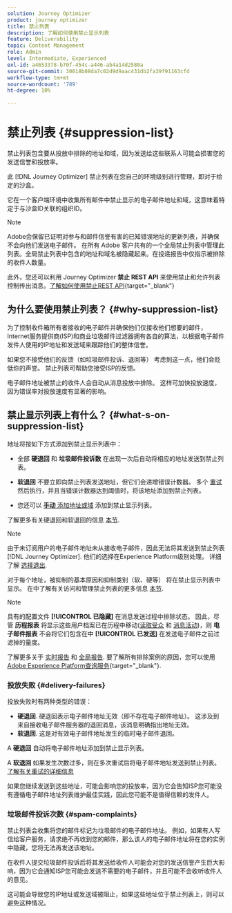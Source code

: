 ```yaml
---
solution: Journey Optimizer
product: journey optimizer
title: 禁止列表
description: 了解如何使用禁止显示列表
feature: Deliverability
topic: Content Management
role: Admin
level: Intermediate, Experienced
exl-id: a4653378-b70f-454c-a446-ab4a14d2580a
source-git-commit: 30018b08da7c02d9d9aac431db2fa39f91163cfd
workflow-type: tm+mt
source-wordcount: '789'
ht-degree: 10%

---
```


# 禁止列表 {#suppression-list}

禁止列表包含要从投放中排除的地址和域，因为发送给这些联系人可能会损害您的发送信誉和投放率。

此 [!DNL Journey Optimizer] 禁止列表在您自己的环境级别进行管理，即对于给定的沙盒。

它在一个客户端环境中收集所有邮件中禁止显示的电子邮件地址和域，这意味着特定于与沙盒ID关联的组织ID。

>[!NOTE]
>
>Adobe会保留已证明对参与和邮件信誉有害的已知错误地址的更新列表，并确保不会向他们发送电子邮件。 在所有 Adobe 客户共有的一个全局禁止列表中管理此列表。全局禁止列表中包含的地址和域名被隐藏起来。在投递报告中仅指示被排除的收件人数量。

此外，您还可以利用 Journey Optimizer **禁止 REST API** 来使用禁止和允许列表控制传出消息。[了解如何使用禁止REST API](https://developer.adobe.com/journey-optimizer-apis/references/suppression/){target="_blank"}

## 为什么要使用禁止列表？ {#why-suppression-list}

为了控制收件箱所有者接收的电子邮件并确保他们仅接收他们想要的邮件，Internet服务提供商(ISP)和商业垃圾邮件过滤器拥有各自的算法，以根据电子邮件发件人使用的IP地址和发送域来跟踪他们的整体信誉。

如果您不接受他们的反馈（如垃圾邮件投诉、退回等） 考虑到这一点，他们会贬低你的声誉。 禁止列表可帮助您接受ISP的反馈。

电子邮件地址被禁止的收件人会自动从消息投放中排除。 这样可加快投放速度，因为错误率对投放速度有显著的影响。

## 禁止显示列表上有什么？ {#what-s-on-suppression-list}

地址将按如下方式添加到禁止显示列表中：

* 全部 **硬退回** 和 **垃圾邮件投诉数** 在出现一次后自动将相应的地址发送到禁止列表。

* **软退回** 不要立即向禁止列表发送地址，但它们会递增错误计数器。 多个 [重试](../configuration/retries.md) 然后执行，并且当错误计数器达到阈值时，将该地址添加到禁止列表。

* 您还可以 [**手动** 添加地址或域](../configuration/manage-suppression-list.md#add-addresses-and-domains) 添加到禁止显示列表。

了解更多有关硬退回和软退回的信息 [本节](#delivery-failures).

>[!NOTE]
>
>由于未订阅用户的电子邮件地址未从接收电子邮件，因此无法将其发送到禁止列表 [!DNL Journey Optimizer]. 他们的选择在Experience Platform级别处理。 详细了解 [选择退出](../privacy/opt-out.md).

对于每个地址，被抑制的基本原因和抑制类别（软、硬等） 将在禁止显示列表中显示。 在中了解有关访问和管理禁止列表的更多信息 [本节](../configuration/manage-suppression-list.md).

>[!NOTE]
>
>具有的配置文件 **[!UICONTROL 已隐藏]** 在消息发送过程中排除状态。 因此，尽管 **历程报表** 将显示这些用户档案已在历程中移动([读取受众](../building-journeys/read-audience.md) 和 [消息活动](../building-journeys/journeys-message.md))，则 **电子邮件报表** 不会将它们包含在中 **[!UICONTROL 已发送]** 在发送电子邮件之前过滤掉的量度。
>
>了解更多关于 [实时报告](../reports/live-report.md) 和 [全局报告](../reports/global-report.md). 要了解所有排除案例的原因，您可以使用 [Adobe Experience Platform查询服务](https://experienceleague.adobe.com/docs/experience-platform/query/api/getting-started.html){target="_blank"}.

### 投放失败 {#delivery-failures}

投放失败时有两种类型的错误：

* **硬退回**. 硬退回表示电子邮件地址无效（即不存在电子邮件地址）。 这涉及到来自接收电子邮件服务器的退回消息，该消息明确指出地址无效。
* **软退回**. 这是对有效电子邮件地址发生的临时电子邮件退回。

A **硬退回** 自动将电子邮件地址添加到禁止显示列表。

A **软退回** <!--or an **ignored** error--> 如果发生次数过多，则在多次重试后将电子邮件地址发送到禁止列表。 [了解有关重试的详细信息](../configuration/retries.md)

如果您继续发送到这些地址，可能会影响您的投放率，因为它会告知ISP您可能没有遵循电子邮件地址列表维护最佳实践，因此您可能不是值得信赖的发件人。

### 垃圾邮件投诉次数 {#spam-complaints}

禁止列表会收集将您的邮件标记为垃圾邮件的电子邮件地址。 例如，如果有人写信给客户服务，请求绝不再收到您的邮件，那么该人的电子邮件地址将在您的实例中隐藏，您将无法再发送该地址。

在收件人提交垃圾邮件投诉后将其发送给收件人可能会对您的发送信誉产生巨大影响，因为它会通知ISP您可能会发送不需要的电子邮件，并且可能不会收听收件人的意见。

这可能会导致您的IP地址或发送域被阻止，如果这些地址位于禁止列表上，则可以避免这种情况。
